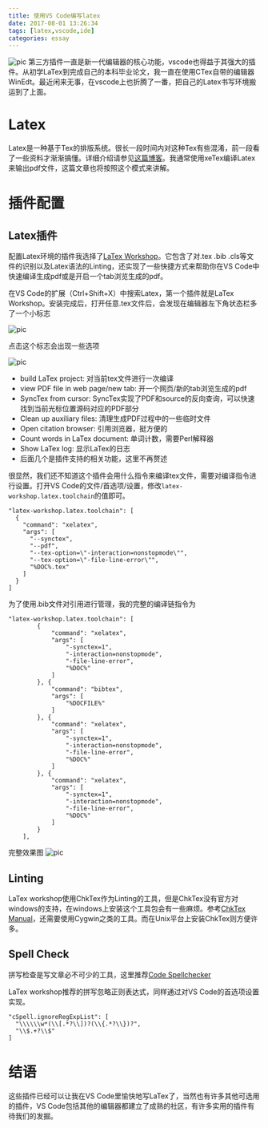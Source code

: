 ```yaml
---
title: 使用VS Code编写latex
date: 2017-08-01 13:26:34
tags: [latex,vscode,ide]
categories: essay
---
```


![pic](http://ohvmg8dgt.bkt.clouddn.com/latexvscodeIcon.jpg)
第三方插件一直是新一代编辑器的核心功能，vscode也得益于其强大的插件。从初学LaTex到完成自己的本科毕业论文，我一直在使用CTex自带的编辑器WinEdt。最近闲来无事，在vscode上也折腾了一番，把自己的Latex书写环境搬运到了上面。

<!-- more -->

# Latex
Latex是一种基于Tex的排版系统。很长一段时间内对这种Tex有些混淆，前一段看了一些资料才渐渐搞懂。详细介绍请参见[这篇博客](http://blog.csdn.net/lnxfei/article/details/43900305)。我通常使用xeTex编译Latex来输出pdf文件，这篇文章也将按照这个模式来讲解。

# 插件配置
## Latex插件
配置Latex环境的插件我选择了[LaTex Workshop](https://marketplace.visualstudio.com/items?itemName=James-Yu.latex-workshop#review-details)。它包含了对.tex .bib .cls等文件的识别以及Latex语法的Linting，还实现了一些快捷方式来帮助你在VS Code中快速编译生成pdf或是开启一个tab浏览生成的pdf。


在VS Code的扩展（Ctrl+Shift+X）中搜索Latex，第一个插件就是LaTex Workshop。安装完成后，打开任意.tex文件后，会发现在编辑器左下角状态栏多了一个小标志


![pic](http://ohvmg8dgt.bkt.clouddn.com/latexworkshopIcon.png)

点击这个标志会出现一些选项

![pic](http://ohvmg8dgt.bkt.clouddn.com/selection.jpg)

* build LaTex project: 对当前tex文件进行一次编译
* view PDF file in web page/new tab: 开一个网页/新的tab浏览生成的pdf
* SyncTex from cursor: SyncTex实现了PDF和source的反向查询，可以快速找到当前光标位置源码对应的PDF部分
* Clean up auxiliary files: 清理生成PDF过程中的一些临时文件
* Open citation browser: 引用浏览器，挺方便的
* Count words in LaTex document: 单词计数，需要Perl解释器
* Show LaTex log: 显示LaTex的日志
* 后面几个是插件支持的相关功能，这里不再赘述

很显然，我们还不知道这个插件会用什么指令来编译tex文件，需要对编译指令进行设置。打开VS Code的文件/首选项/设置，修改`latex-workshop.latex.toolchain`的值即可。

```
"latex-workshop.latex.toolchain": [
  {
    "command": "xelatex",
    "args": [
      "--synctex",
      "--pdf",
      "--tex-option=\"-interaction=nonstopmode\"",
      "--tex-option=\"-file-line-error\"",
      "%DOC%.tex"
    ]
  }
]
```

为了使用.bib文件对引用进行管理，我的完整的编译链指令为

```
"latex-workshop.latex.toolchain": [
        {
            "command": "xelatex",
            "args": [
                "-synctex=1",
                "-interaction=nonstopmode",
                "-file-line-error",
                "%DOC%"
            ]
        }, {
            "command": "bibtex",
            "args": [
                "%DOCFILE%"
            ]
        }, {
            "command": "xelatex",
            "args": [
                "-synctex=1",
                "-interaction=nonstopmode",
                "-file-line-error",
                "%DOC%"
            ]
        }, {
            "command": "xelatex",
            "args": [
                "-synctex=1",
                "-interaction=nonstopmode",
                "-file-line-error",
                "%DOC%"
            ]
        }
    ],
```

完整效果图
![pic](http://ohvmg8dgt.bkt.clouddn.com/test.jpg)

## Linting
LaTex workshop使用ChkTex作为Linting的工具，但是ChkTex没有官方对windows的支持，在windows上安装这个工具包会有一些麻烦。参考[ChkTex Manual](http://www.nongnu.org/chktex/ChkTeX.pdf)，还需要使用Cygwin之类的工具。而在Unix平台上安装ChkTex则方便许多。

## Spell Check
拼写检查是写文章必不可少的工具，这里推荐[Code Spellchecker](https://marketplace.visualstudio.com/items?itemName=streetsidesoftware.code-spell-checker)

LaTex workshop推荐的拼写忽略正则表达式，同样通过对VS Code的首选项设置实现。

```
"cSpell.ignoreRegExpList": [
  "\\\\\\w*(\\[.*?\\])?(\\{.*?\\})?",
  "\\$.+?\\$"
]
```

# 结语
这些插件已经可以让我在VS Code里愉快地写LaTex了，当然也有许多其他可选用的插件，VS Code包括其他的编辑器都建立了成熟的社区，有许多实用的插件有待我们的发掘。
